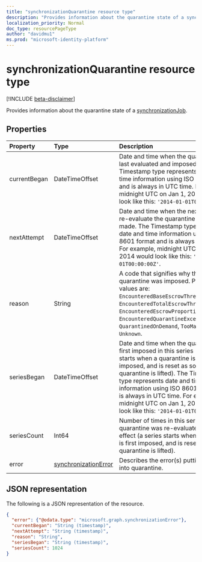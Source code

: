 ```yaml
---
title: "synchronizationQuarantine resource type"
description: "Provides information about the quarantine state of a synchronizationJob."
localization_priority: Normal
doc_type: resourcePageType
author: "davidmu1"
ms.prod: "microsoft-identity-platform"
---
```


# synchronizationQuarantine resource type

[!INCLUDE [beta-disclaimer](../../includes/beta-disclaimer.md)]

Provides information about the quarantine state of a [synchronizationJob](synchronization-synchronizationjob.md).

## Properties
| Property	   | Type	|Description|
|:---------------|:--------|:----------|
|currentBegan|DateTimeOffset|Date and time when the quarantine was last evaluated and imposed. The Timestamp type represents date and time information using ISO 8601 format and is always in UTC time. For example, midnight UTC on Jan 1, 2014 would look like this: `'2014-01-01T00:00:00Z'`.|
|nextAttempt|DateTimeOffset|Date and time when the next attempt to re-evaluate the quarantine will be made. The Timestamp type represents date and time information using ISO 8601 format and is always in UTC time. For example, midnight UTC on Jan 1, 2014 would look like this: `'2014-01-01T00:00:00Z'`.|
|reason|String|A code that signifies why the quarantine was imposed. Possible values are: `EncounteredBaseEscrowThreshold`, `EncounteredTotalEscrowThreshold`, `EncounteredEscrowProportionThreshold`, `EncounteredQuarantineException`, `QuarantinedOnDemand`, `TooManyDeletes`, `Unknown`.|
|seriesBegan|DateTimeOffset|Date and time when the quarantine was first imposed in this series (a series starts when a quarantine is first imposed, and is reset as soon as the quarantine is lifted). The Timestamp type represents date and time information using ISO 8601 format and is always in UTC time. For example, midnight UTC on Jan 1, 2014 would look like this: `'2014-01-01T00:00:00Z'`.|
|seriesCount|Int64|Number of times in this series the quarantine was re-evaluated and left in effect (a series starts when quarantine is first imposed, and is reset as soon as quarantine is lifted).|
|error|[synchronizationError](synchronization-synchronizationerror.md)|Describes the error(s) putting the job into quarantine.|

## JSON representation

The following is a JSON representation of the resource.

<!-- {
  "blockType": "resource",
  "optionalProperties": [

  ],
  "@odata.type": "microsoft.graph.synchronizationQuarantine"
}-->

```json
{
  "error": {"@odata.type": "microsoft.graph.synchronizationError"},
  "currentBegan": "String (timestamp)",
  "nextAttempt": "String (timestamp)",
  "reason": "String",
  "seriesBegan": "String (timestamp)",
  "seriesCount": 1024
}

```

<!-- uuid: 8fcb5dbc-d5aa-4681-8e31-b001d5168d79
2015-10-25 14:57:30 UTC -->
<!--
{
  "type": "#page.annotation",
  "description": "synchronizationQuarantine resource",
  "keywords": "",
  "section": "documentation",
  "tocPath": "",
  "suppressions": []
}
-->
